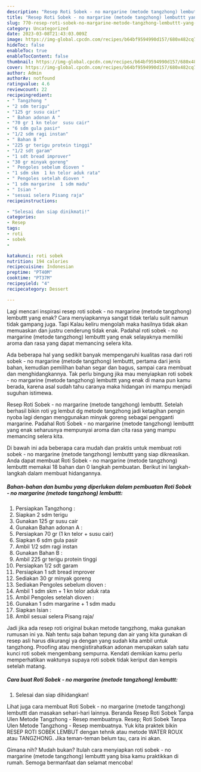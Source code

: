 ```yaml
---
description: "Resep Roti Sobek - no margarine (metode tangzhong) lembuttt yang Bikin Ngiler, Buat Buka Puasa Enak Banget"
title: "Resep Roti Sobek - no margarine (metode tangzhong) lembuttt yang Bikin Ngiler, Buat Buka Puasa Enak Banget"
slug: 770-resep-roti-sobek-no-margarine-metode-tangzhong-lembuttt-yang-bikin-ngiler-buat-buka-puasa-enak-banget
category: Uncategorized
date: 2023-03-08T21:43:03.009Z
image: https://img-global.cpcdn.com/recipes/b64bf9594990d157/680x482cq70/roti-sobek-no-margarine-metode-tangzhong-lembuttt-foto-resep-utama.jpg
hideToc: false
enableToc: true
enableTocContent: false
thumbnail: https://img-global.cpcdn.com/recipes/b64bf9594990d157/680x482cq70/roti-sobek-no-margarine-metode-tangzhong-lembuttt-foto-resep-utama.jpg
cover: https://img-global.cpcdn.com/recipes/b64bf9594990d157/680x482cq70/roti-sobek-no-margarine-metode-tangzhong-lembuttt-foto-resep-utama.jpg
author: Admin
authorAv: notfound
ratingvalue: 4.6
reviewcount: 22
recipeingredient:
- " Tangzhong "
- "2 sdm terigu"
- "125 gr susu cair"
- " Bahan adonan A "
- "70 gr 1 kn telor  susu cair"
- "6 sdm gula pasir"
- "1/2 sdm ragi instan"
- " Bahan B "
- "225 gr terigu protein tinggi"
- "1/2 sdt garam"
- "1 sdt bread improver"
- "30 gr minyak goreng"
- " Pengoles sebelum dioven "
- "1 sdm skm  1 kn telor aduk rata"
- " Pengoles setelah dioven "
- "1 sdm margarine  1 sdm madu"
- " Isian "
- "sesuai selera Pisang raja"
recipeinstructions:

- "Selesai dan siap dinikmati!"
categories:
- Resep
tags:
- roti
- sobek
- 

katakunci: roti sobek  
nutrition: 194 calories
recipecuisine: Indonesian
preptime: "PT40M"
cooktime: "PT37M"
recipeyield: "4"
recipecategory: Dessert

---
```



Lagi mencari inspirasi resep roti sobek - no margarine (metode tangzhong) lembuttt yang enak? Cara menyiapkannya sangat tidak terlalu sulit namun tidak gampang juga. Tapi Kalau keliru mengolah maka hasilnya tidak akan memuaskan dan justru cenderung tidak enak. Padahal roti sobek - no margarine (metode tangzhong) lembuttt yang enak selayaknya memiliki aroma dan rasa yang dapat memancing selera kita.


Ada beberapa hal yang sedikit banyak mempengaruhi kualitas rasa dari roti sobek - no margarine (metode tangzhong) lembuttt, pertama dari jenis bahan, kemudian pemilihan bahan segar dan bagus, sampai cara membuat dan menghidangkannya. Tak perlu bingung jika mau menyiapkan roti sobek - no margarine (metode tangzhong) lembuttt yang enak di mana pun kamu berada, karena asal sudah tahu caranya maka hidangan ini mampu menjadi suguhan istimewa.

Resep Roti Sobek - no margarine (metode tangzhong) lembuttt. Setelah berhasil bikin roti yg lembut dg metode tangzhong jadi ketagihan pengin nyoba lagi dengan menggunakan minyak goreng sebagai pengganti margarine. Padahal Roti Sobek - no margarine (metode tangzhong) lembuttt yang enak seharusnya mempunyai aroma dan cita rasa yang mampu memancing selera kita.


Di bawah ini ada beberapa cara mudah dan praktis untuk membuat roti sobek - no margarine (metode tangzhong) lembuttt yang siap dikreasikan. Anda dapat membuat Roti Sobek - no margarine (metode tangzhong) lembuttt memakai 18 bahan dan 0 langkah pembuatan. Berikut ini langkah-langkah dalam membuat hidangannya.

<!--inarticleads1-->

##### Bahan-bahan dan bumbu yang diperlukan dalam pembuatan Roti Sobek - no margarine (metode tangzhong) lembuttt:

1. Persiapkan  Tangzhong :
1. Siapkan 2 sdm terigu
1. Gunakan 125 gr susu cair
1. Gunakan  Bahan adonan A :
1. Persiapkan 70 gr (1 kn telor + susu cair)
1. Siapkan 6 sdm gula pasir
1. Ambil 1/2 sdm ragi instan
1. Gunakan  Bahan B :
1. Ambil 225 gr terigu protein tinggi
1. Persiapkan 1/2 sdt garam
1. Persiapkan 1 sdt bread improver
1. Sediakan 30 gr minyak goreng
1. Sediakan  Pengoles sebelum dioven :
1. Ambil 1 sdm skm + 1 kn telor aduk rata
1. Ambil  Pengoles setelah dioven :
1. Gunakan 1 sdm margarine + 1 sdm madu
1. Siapkan  Isian :
1. Ambil sesuai selera Pisang raja/


Jadi jika ada resep roti original bukan metode tangzhong, maka gunakan rumusan ini ya. Nah tentu saja bahan tepung dan air yang kita gunakan di resep asli harus dikurangi ya dengan yang sudah kita ambil untuk tangzhong. Proofing atau mengistirahatkan adonan merupakan salah satu kunci roti sobek mengembang sempurna. Kendati demikian kamu perlu memperhatikan waktunya supaya roti sobek tidak keriput dan kempis setelah matang. 

<!--inarticleads2-->

##### Cara buat Roti Sobek - no margarine (metode tangzhong) lembuttt:


1. Selesai dan siap dihidangkan!

Lihat juga cara membuat Roti Sobek - no margarine (metode tangzhong) lembuttt dan masakan sehari-hari lainnya. Beranda Resep Roti Sobek Tanpa Ulen Metode Tangzhong - Resep membuatnya. Resep; Roti Sobek Tanpa Ulen Metode Tangzhong - Resep membuatnya. Yuk kita praktek bikin RESEP ROTI SOBEK LEMBUT dengan tehnik atau metode WATER ROUX atau TANGZHONG. Jika teman-teman belum tau, cara ini akan. 

Gimana nih? Mudah bukan? Itulah cara menyiapkan roti sobek - no margarine (metode tangzhong) lembuttt yang bisa kamu praktikkan di rumah. Semoga bermanfaat dan selamat mencoba!

